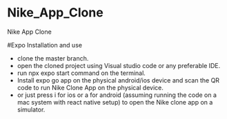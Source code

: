 # Nike_App_Clone
Nike App Clone

#Expo Installation and use

- clone the master branch.
- open the cloned project using Visual studio code or any preferable IDE.
- run npx expo start command on the terminal.
- Install expo go app on the physical android/ios device and scan the QR code to run Nike Clone App on the physical device.
- or just press i for ios or a for android (assuming running the code on a mac system with react native setup) to open the Nike clone app on a simulator.
